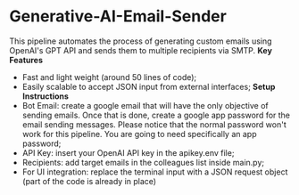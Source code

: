 # Generative-AI-Email-Sender

This pipeline automates the process of generating custom emails using OpenAI's GPT API and sends them to multiple recipients via SMTP. 
**Key Features**
- Fast and light weight (around 50 lines of code);
- Easily scalable to accept JSON input from external interfaces;
**Setup Instructions**
- Bot Email: create a google email that will have the only objective of sending emails. Once that is done, create a google app password for the email sending messages. Please notice  that the normal password won't work for this pipeline. You are going to need specifically an app password;
- API Key: insert your OpenAI API key in the apikey.env file;
- Recipients: add target emails in the colleagues list inside main.py;
- For UI integration: replace the terminal input with a JSON request object (part of the code is already in place)
